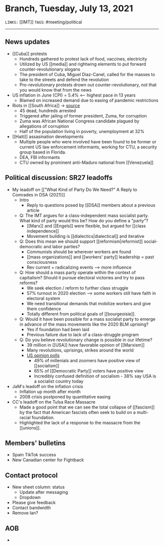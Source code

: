 # Branch, Tuesday, July 13, 2021
`LINKS:` [[IMT]]
`TAGS`: #meeting/political 

---
## News updates
- [[Cuba]] protests
	- Hundreds gathered to protest lack of food, vaccines, electricity
	- Utilized by US [[media]] and rightwing elements to put forward counter-revolutionary slogans
	- The president of Cuba, Miguel Diaz-Canel, called for the masses to take to the streets and defend the revolution
	- Pro-revolutionary protests drown out counter-revolutionary, not that you would know that from the news
- US inflation in June (CPI) = 5.4% <-- highest pace in 13 years
	- Blamed on increased demand due to easing of pandemic restrictions
- Riots in [[South Africa]] -> [source](https://apnews.com/article/africa-business-johannesburg-riots-south-africa-fe49fed65c696d0e9d587b9b5ad26aca)
	- 45 dead, hundreds arrested
	- Triggered after jailing of former president, Zuma, for corruption
	- Zuma was African National Congress candidate plagued by allegations of corruption
	- Half of the population living in poverty, unemployment at 32%
- [[Haiti]] assasination developments
	- Multiple people who were involved have been found to be former or current US law enforcement informants, working for CTU, a security group based in Florida.
	- DEA, FBI informants
	- CTU owned by prominent anti-Maduro national from [[Venezuela]]

## Political discussion: SR27 leadoffs
- My leadoff on [["What Kind of Party Do We Need?" A Reply to Comrades in DSA (2021)]]
	- Intro
		- Reply to questions posed by [[DSA]] members about a previous article
	- Q: The IMT argues for a class-independent mass socialist party. What kind of party would this be? How do you define a "party"?
		- [[Marx]] and [[Engels]] were flexible, but argued for [[class independence]]
		- Movement building is [[dialectics|dialectical]] and iterative
	- Q: Does this mean we should support [[reformism|reformist]] social-democratic and labor parties?
		- Communists should be wherever workers are found
		- [[mass organizations]] and [[workers' party]] leadership = past consciousness
		- Rev current + radicalizing events --> more influence
	- Q: How should a mass party operate within the context of capitalism? Should it pursue electoral victories and try to pass reforms?
		- We seek election / reform to further class struggle
		- 57% turnout in 2020 election --> some workers still have faith in electoral system
		- We need transitional demands that mobilize workers and give them confidence
		- Totally different from political goals of [[bourgeoisie]]. 
	- Q: Would it have been possible for a mass socialist party to emerge in advance of the mass movements like the 2020 BLM uprising?
		- Yes if foundation had been laid
		- Previous failure due to lack of a class-struggle program
	- Q: Do you believe revolutionary change is possible in our lifetime?
		- 39 million in [[USA]] have favorable opinion of [[Marxism]]
		- Many revolutions, uprisings, strikes around the world
		- [US opinion polls](https://news.gallup.com/opinion/polling-matters/287459/public-opinion-review-americans-word-socialism.aspx)
			- 49% of millenials and zoomers have positive view of [[socialism]]
			- 65% of [[Democratic Party]] voters have positive view
			- Incredibly confused definition of socialism - 38% say USA is a socialist country today
- JaM's leadoff on the inflation crisis
	- Inflation up month after month
	- 2008 crisis postponed by quantitative easing
- CC's leadoff on the Tulsa Race Massacre
	- Made a good point that we can see the total collapse of [[fascism]] by the fact that American fascists often seek to build on a multi-racial foundation. 
	- Highlighted the lack of a response to the massacre from the [[unions]]. 

## Members' bulletins
- Spain TikTok success
- New Canadian center for Fightback

## Contact protocol
- New sheet column: status
	- Update after messaging
	- Dropdown
- Please give feedback
- Contact bandwidth
- Remove Ian?

## AOB
- 